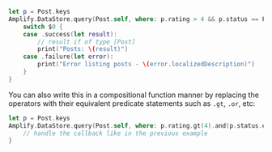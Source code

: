 ```swift
let p = Post.keys
Amplify.DataStore.query(Post.self, where: p.rating > 4 && p.status == PostStatus.active) {
    switch $0 {
    case .success(let result):
        // result if of type [Post]
        print("Posts: \(result)")
    case .failure(let error):
        print("Error listing posts - \(error.localizedDescription)")
    }
}
```

You can also write this in a compositional function manner by replacing the operators with their equivalent predicate statements such as `.gt`, `.or`, etc:

```swift
let p = Post.keys
Amplify.DataStore.query(Post.self, where: p.rating.gt(4).and(p.status.eq(PostStatus.active))) {
    // handle the callback like in the previous example
}
```
